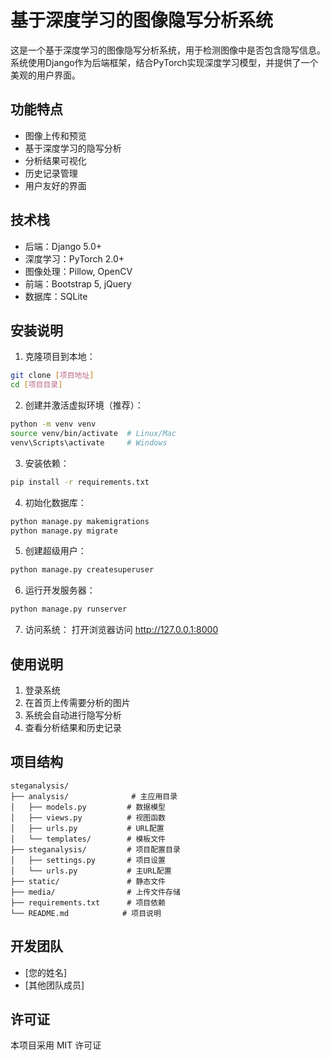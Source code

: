 # 基于深度学习的图像隐写分析系统

这是一个基于深度学习的图像隐写分析系统，用于检测图像中是否包含隐写信息。系统使用Django作为后端框架，结合PyTorch实现深度学习模型，并提供了一个美观的用户界面。

## 功能特点

- 图像上传和预览
- 基于深度学习的隐写分析
- 分析结果可视化
- 历史记录管理
- 用户友好的界面

## 技术栈

- 后端：Django 5.0+
- 深度学习：PyTorch 2.0+
- 图像处理：Pillow, OpenCV
- 前端：Bootstrap 5, jQuery
- 数据库：SQLite

## 安装说明

1. 克隆项目到本地：
```bash
git clone [项目地址]
cd [项目目录]
```

2. 创建并激活虚拟环境（推荐）：
```bash
python -m venv venv
source venv/bin/activate  # Linux/Mac
venv\Scripts\activate     # Windows
```

3. 安装依赖：
```bash
pip install -r requirements.txt
```

4. 初始化数据库：
```bash
python manage.py makemigrations
python manage.py migrate
```

5. 创建超级用户：
```bash
python manage.py createsuperuser
```

6. 运行开发服务器：
```bash
python manage.py runserver
```

7. 访问系统：
打开浏览器访问 http://127.0.0.1:8000

## 使用说明

1. 登录系统
2. 在首页上传需要分析的图片
3. 系统会自动进行隐写分析
4. 查看分析结果和历史记录

## 项目结构

```
steganalysis/
├── analysis/              # 主应用目录
│   ├── models.py         # 数据模型
│   ├── views.py          # 视图函数
│   ├── urls.py           # URL配置
│   └── templates/        # 模板文件
├── steganalysis/         # 项目配置目录
│   ├── settings.py       # 项目设置
│   └── urls.py           # 主URL配置
├── static/               # 静态文件
├── media/                # 上传文件存储
├── requirements.txt      # 项目依赖
└── README.md            # 项目说明
```

## 开发团队

- [您的姓名]
- [其他团队成员]

## 许可证

本项目采用 MIT 许可证 